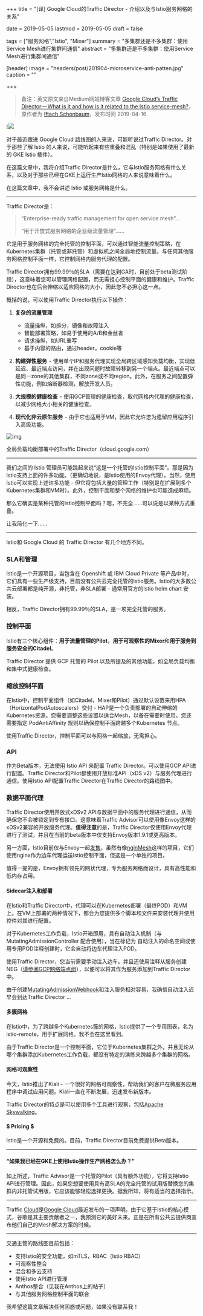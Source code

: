 +++
title = "[译] Google Cloud的Traffic Director - 介绍以及与Istio服务网格的关系"

date = 2019-05-05
lastmod = 2019-05-05
draft = false

tags = ["服务网格","Istio", "Mixer"]
summary = "多集群还是不多集群：使用Service Mesh进行集群间通信"
abstract = "多集群还是不多集群：使用Service Mesh进行集群间通信"

[header]
image = "headers/post/201904-microservice-anti-patten.jpg"
caption = ""

+++

> 备注：英文原文来自Medium网站博客文章 [Google Cloud’s Traffic Director — What is it and how is it related to the Istio service-mesh?](https://medium.com/cloudzone/google-clouds-traffic-director-what-is-it-and-how-is-it-related-to-the-istio-service-mesh-c199acc64a6d)，原作者为 [Iftach Schonbaum](https://medium.com/@iftachsc)，发布时间 2019-04-16

!![](images/traffic.jpeg)

对于最近跟进 Google Cloud 路线图的人来说，可能听说过Traffic Director。对于那些了解 Istio 的人来说，可能听起来有些重叠和混乱（特别是如果使用了最新的 GKE Istio 插件）。

在这篇文章中，我将介绍Traffic Director是什么，它与Istio服务网格有什么关系，以及对于那些已经在GKE上运行生产Istio网格的人来说意味着什么。

在这篇文章中，我不会讲述 Istio 或服务网格是什么。

------

Traffic Director是：

> “Enterprise-ready traffic management for open service mesh”…
>
> “用于开放式服务网络的企业级流量管理”......

它是用于服务网格的完全托管的控制平面，可以通过智能流量控制策略，在Kubernetes集群（托管或非托管）和虚拟机之间全局地控制流量。与任何其他服务网格控制平面一样，它控制网格内服务代理的配置。

Traffic Director拥有99.99％的SLA（需要在达到GA时，目前处于beta测试阶段），这意味着您可以管理网格配置，而无需担心控制平面的健康和维护。Traffic Director也在后台伸缩以适应网格的大小，因此您不必担心这一点。

概括的说，可以使用Traffic Director执行以下操作：

1. **复杂的流量管理**

    - 流量操纵，如拆分，镜像和故障注入
    - 智能部署策略，如易于使用的A/B和金丝雀
    - 请求操纵，如URL重写
    - 基于内容的路由，通过header，cookie等

2. **构建弹性服务**  - 使用单个IP和服务代理实现全局跨区域感知负载均衡，实现低延迟、最近端点访问，并在出现问题时故障转移到另一个端点。最近端点可以是同一zone的其他集群，不同zone或不同region。此外，在服务之间配置弹性功能，例如熔断器检测，解放开发人员。

3. **大规模的健康检查**  - 使用GCP管理的健康检查，取代网格内代理的健康检查，以减少网格大小相关的健康检查。

4. **现代化非云原生服务**  - 由于它也适用于VM，因此它允许您为遗留应用程序引入高级功能。

![img](images/global-lb.png)

全局负载均衡部署中的Traffic Director（cloud.google.com）

------

我们之间的 Istio 管理员可能跳起来说“这是一个托管的Istio控制平面”。那是因为Istio支持上面的许多功能。（更确切地说，是Istio使用的Envoy代理）。当然，使用Istio可以实现上述许多功能 - 但它将包括大量的管理工作（特别是在扩展到多个Kubernetes集群和VM时）。此外，控制平面和整个网格的维护也可能造成麻烦。

那么它确实是某种托管的Istio控制平面吗？嗯，不完全......可以说是以某种方式重叠。

让我简化一下......

------

Istio和 Google Cloud 的 Traffic Director 有几个地方不同。

### SLA和管理

Istio是一个开源项目，当包含在 Openshift 或 IBM Cloud Private 等产品中时，它们具有一些生产级支持，目前没有公共云完全托管的Istio服务。Istio的大多数公共云部署都是纯开源，非托管，非SLA部署 - 通常用官方的Istio helm chart 安装。

相反，Traffic Director拥有99.99％的SLA，是一项完全托管的服务。

### 控制平面

Istio有三个核心组件：**用于流量管理的Pilot**，**用于可观察性的Mixer**和**用于服务到服务安全的Citadel**。

Traffic Director 提供 GCP 托管的 Pilot 以及所提及的其他功能，如全局负载均衡和集中式健康检查。

### 缩放控制平面

在Istio中，控制平面组件（如Citadel，Mixer和Pilot）通过默认设置来用HPA（HorizontalPodAutoscalers）交付 - HAP是一个负责部署的自动伸缩的Kubernetes资源。您需要调整这些设置以适合Mesh，以备在需要时使用。您还需要指定 PodAntiAffinity 规则以确保控制平面跨越多个Kubernetes 节点。

使用Traffic Director，控制平面可以与网格一起缩放，无需担心。

### API

作为Beta版本，无法使用 Istio API 来配置 Traffic Director。可以使用GCP API进行配置。Traffic Director和Pilot都使用开放标准API（xDS v2）与服务代理进行通信。使用Istio API配置Traffic Director在Traffic Director的路线图中。

### 数据平面代理

Traffic Director使用开放式xDSv2 API与数据平面中的服务代理进行通信，从而确保您不会被锁定到专有接口。这意味着Traffic Advisor可以使用像Envoy这样的xDSv2兼容的开放服务代理。**值得注意**的是，Traffic Director仅使用Envoy代理进行了测试，并且在当前的beta版本中仅支持Envoy版本1.9.1或更高版本。

另一方面，Istio目前仅与Envoy一起[发售](https://github.com/nginxinc/nginmesh)，虽然有像[nginMesh](https://github.com/nginxinc/nginmesh)这样的项目，它们使用nginx作为边车代理运送Istio控制平面，但这是一个单独的项目。

值得一提的是，Envoy拥有领先的网状代理，专为服务网格而设计，具有高性能和低内存占用。

#### Sidecar注入和部署

在Istio和Traffic Director中，代理可以在Kubernetes部署（最终POD）和VM上。在VM上部署的两种情况下，都会为您提供多个脚本和文件来安装代理并使用控件对其进行配置。

对于Kubernetes工作负载，Istio开箱即用，具有自动注入机制（与MutatingAdmissionController 配合使用），当在标记为 自动注入的命名空间或使用专用POD注释创建时，它会自动将边车代理注入POD。

使用Traffic Director，您当前需要手动注入边车。并且还使用注释从服务创建NEG（[请参阅GCP网络端点组](https://cloud.google.com/load-balancing/docs/negs/)），以便可以将其作为服务添加到Traffic Director中。

由于创建[MutatingAdmissionWebhook](https://kubernetes.io/docs/reference/access-authn-authz/admission-controllers/)和注入服务相对容易，我确信自动注入迟早会到达Traffic Director ...

#### **多簇网格**

在Istio中，为了跨越多个Kubernetes簇的网格，Istio提供了一个专用图表，名为istio-remote，用于扩展网格。我不会在这里看到。

由于Traffic Director是一个控制平面，它位于Kubernetes集群之外，并且无论从哪个集群添加Kubernetes工作负载，都没有特定的演练来跨越多个集群的网格。

#### 网格可观察性

今天，Istio推出了Kiali - 一个很好的网格可观察性，帮助我们的客户在微服务应用程序中调试应用问题。Kiali一直在不断发展，迅速发布新版本。

Traffic Director的特点是可以使用多个工具进行观察，包括[Apache Skywalking](http://skywalking.apache.org/)。

#### $ Pricing $

Istio是一个开源和免费的。目前，Traffic Director目前免费提供Beta版本。

------

#### “如果我已经在GKE上使用Istio操作生产网格怎么办？”

如上所述，Traffic Advisor是一个托管的Pilot（具有额外功能），它将支持Istio API进行管理。因此，如果您想要使用具有高SLA的完全托管的试用版替换您的集群内非托管试用版，它应该能够轻松选择更换。据我所知，将有适当的选择指示。

------

Traffic [Cloud](https://medium.com/@googlecloud)是[Google Cloud](https://medium.com/@googlecloud)最近发布的一项声明。由于它基于Istio的核心模式，谷歌是其主要贡献者之一，我预测它的美好未来。正是在所有公共云提供商宣布他们自己的Mesh解决方案的时候。

------

交通主管的路线图目前包括：

- 支持Istio的安全功能，如mTLS，RBAC（Istio RBAC）
- 可观察性整合
- 混合和多云支持
- 使用Istio API进行管理
- Anthos整合（见我在Anthos上的帖子）
- 与其他服务网格控制平面的联合

我希望这篇文章解决任何困惑或问题，如果没有联系我！